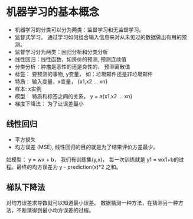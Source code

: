 # 机器学习的基本概念

- 机器学习的分类可以分为两类：监督学习和无监督学习。
- 监督式学习。 通过学习如何组合输入信息来对从未见过的数据做出有用的预测。
- 监督学习分为两类：回归分析和分类分析
- 线性回归：线性函数，如房价的预测, 预测连续值
- 分类分析：肿瘤是恶性的还是良性的， 预测离散值
- 标签： 要预测的事物, y变量， 如：垃圾邮件还是非垃圾邮件
- 特质： 输入变量，x变量， {x1,x2 ... xn}
- 样本: x实例
- 模型： 特质和标签之间的关系， y = a{x1,x2 ... xn}
- 梯度下降法： 为了让误差最小

## 线性回归

- 平方损失
- 均方误差 (MSE), 线性回归的目的就是为了结果评价方差最少。

如模型： y = wx + b， 我们有训练集(y,x)， 每一次训练就是 y1 = wx1+b的过程。最终的均方误差为 y - prediction(x)\*2 之和。

## 梯队下降法
对均方误差求导数就可以知道最小误差。  数据猜测一种方法，在猜测另一种方法，不断猜得到最小均方误差的过程。
